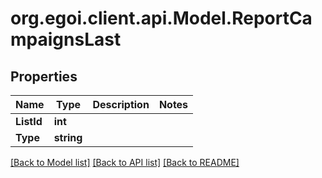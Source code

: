 
# org.egoi.client.api.Model.ReportCampaignsLast

## Properties

Name | Type | Description | Notes
------------ | ------------- | ------------- | -------------
**ListId** | **int** |  | 
**Type** | **string** |  | 

[[Back to Model list]](../README.md#documentation-for-models)
[[Back to API list]](../README.md#documentation-for-api-endpoints)
[[Back to README]](../README.md)

